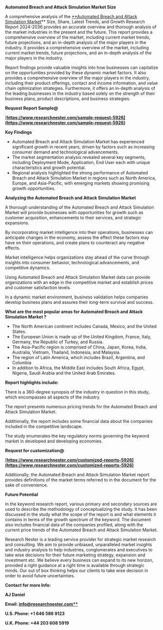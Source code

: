 ﻿<a name="_hlk161828143"></a>**Automated Breach and Attack Simulation Market Size**

A comprehensive analysis of the [**Automated Breach and Attack Simulation Market](https://www.researchnester.com/reports/automated-breach-and-attack-simulation-market/5926)** Size, Share, Latest Trends, and Growth Research Report 2024-2036 provides an accurate overview and thorough analysis of the market industries in the present and the future. This report provides a comprehensive overview of the market, including current market trends, future projections, and an in-depth analysis of the major players in the industry. It provides a comprehensive overview of the market, including current market trends, future projections, and an in-depth analysis of the major players in the industry.

Report findings provide valuable insights into how businesses can capitalize on the opportunities provided by these dynamic market factors. It also provides a comprehensive overview of the major players in the industry, including their product offerings, contact and income information, and value chain optimization strategies. Furthermore, it offers an in-depth analysis of the leading businesses in the industry based solely on the strength of their business plans, product descriptions, and business strategies. 

**Request Report Sample@** 

[**https://www.researchnester.com/sample-request-5926](https://www.researchnester.com/sample-request-5926)** 

**Key Findings**

- Automated Breach and Attack Simulation Market has experienced significant growth in recent years, driven by factors such as increasing consumer demand and technological advancements.
- The market segmentation analysis revealed several key segments, including Deployment Mode, Application, End User each with unique characteristics and growth potential.
- Regional analysis highlighted the strong performance of Automated Breach and Attack Simulation Market in regions such as North America, Europe, and Asia-Pacific, with emerging markets showing promising growth opportunities.

**Analyzing the Automated Breach and Attack Simulation Market**

A thorough understanding of the Automated Breach and Attack Simulation Market will provide businesses with opportunities for growth such as customer acquisition, enhancements to their services, and strategic expansions.

By incorporating market intelligence into their operations, businesses can anticipate changes in the economy, assess the effect these factors may have on their operations, and create plans to counteract any negative effects.

Market intelligence helps organizations stay ahead of the curve through insights into consumer behavior, technological advancements, and competitive dynamics.

Using Automated Breach and Attack Simulation Market data can provide organizations with an edge in the competitive market and establish prices and customer satisfaction levels.

In a dynamic market environment, business validation helps companies develop business plans and assures their long-term survival and success.

**What are the most popular areas for Automated Breach and Attack Simulation Market ?**

- The North American continent includes Canada, Mexico, and the United States.
- The European Union is made up of the United Kingdom, France, Italy, Germany, the Republic of Turkey, and Russia.
- The Asia-Pacific region is comprised of China, Japan, Korea, India, Australia, Vietnam, Thailand, Indonesia, and Malaysia.
- The region of Latin America, which includes Brazil, Argentina, and Columbia
- In addition to Africa, the Middle East includes South Africa, Egypt, Nigeria, Saudi Arabia and the United Arab Emirates.

**Report highlights include:**

There is a 360-degree synopsis of the industry in question in this study, which encompasses all aspects of the industry.

The report presents numerous pricing trends for the Automated Breach and Attack Simulation Market.

Additionally, the report includes some financial data about the companies included in the competitive landscape.

The study enumerates the key regulatory norms governing the keyword market in developed and developing economies.

**Request for customization@**    

[**https://www.researchnester.com/customized-reports-5926](https://www.researchnester.com/customized-reports-5926)** 

Additionally, the Automated Breach and Attack Simulation Market report provides definitions of the market terms referred to in the document for the sake of convenience. 

**Future Potential**

In the keyword research report, various primary and secondary sources are used to describe the methodology of conceptualizing the study. It has been discussed in the study what the scope of the report is and what elements it contains in terms of the growth spectrum of the keyword. The document also includes financial data of the companies profiled, along with the current price trends of the Automated Breach and Attack Simulation Market. 

Research Nester is a leading service provider for strategic market research and consulting. We aim to provide unbiased, unparalleled market insights and industry analysis to help industries, conglomerates and executives to take wise decisions for their future marketing strategy, expansion and investment etc. We believe every business can expand to its new horizon, provided a right guidance at a right time is available through strategic minds. Our out of box thinking helps our clients to take wise decision in order to avoid future uncertainties.

**Contact for more Info:**

**AJ Daniel**

**Email: [info@researchnester.com**](mailto:info@researchnester.com)**

**U.S. Phone: +1 646 586 9123** 

**U.K. Phone: +44 203 608 5919**
